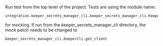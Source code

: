 Run test from the top level of the project. Tests are using the module name:

    integration.keeper_secrets_manager_cli.keeper_secrets_manager_cli.KeeperCli.get_client

for mocking. If run from the keeper_secrets_manager_cli directory, the mock patch needs to be changed to

    keeper_secrets_manager_cli.KeeperCli.get_client
